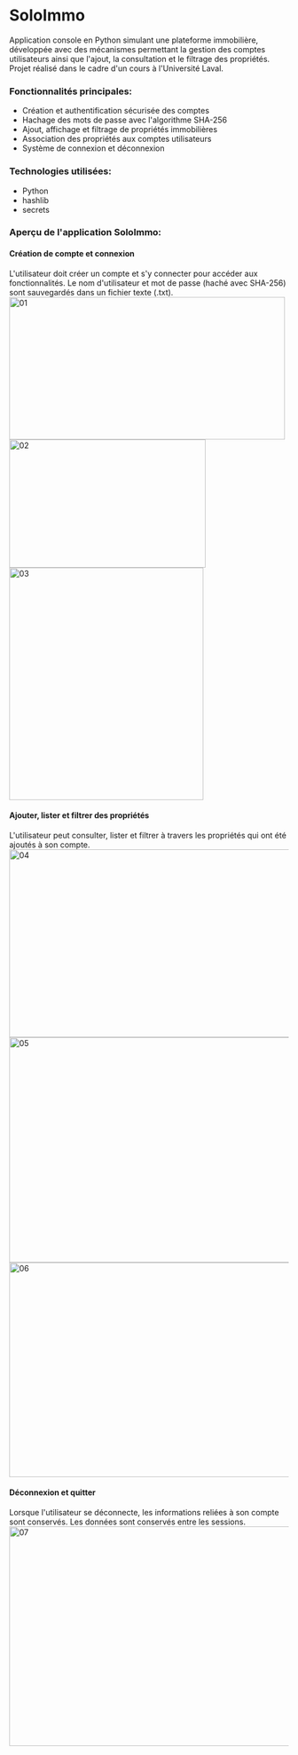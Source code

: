# SoloImmo 
Application console en Python simulant une plateforme immobilière, développée avec des mécanismes permettant la gestion des comptes utilisateurs ainsi que l'ajout, la consultation et le filtrage des propriétés. Projet réalisé dans le cadre d'un cours à l'Université Laval.

### Fonctionnalités principales:
- Création et authentification sécurisée des comptes
- Hachage des mots de passe avec l'algorithme SHA-256
- Ajout, affichage et filtrage de propriétés immobilières
- Association des propriétés aux comptes utilisateurs
- Système de connexion et déconnexion

### Technologies utilisées:
- Python
- hashlib
- secrets

### Aperçu de l'application SoloImmo:
#### Création de compte et connexion
L'utilisateur doit créer un compte et s'y connecter pour accéder aux fonctionnalités. Le nom d'utilisateur et mot de passe (haché avec SHA-256) sont sauvegardés dans un fichier texte (.txt).
<img width="497" height="257" alt="01" src="https://github.com/user-attachments/assets/f9a92f18-86aa-462d-9b89-dfe463395aa3" />
<img width="354" height="231" alt="02" src="https://github.com/user-attachments/assets/1f983f34-1c56-4dff-9166-bd1deb6058f5" />
<img width="350" height="419" alt="03" src="https://github.com/user-attachments/assets/4d3ad5dd-4e71-428d-88fd-ae98a835a575" />

#### Ajouter, lister et filtrer des propriétés
L'utilisateur peut consulter, lister et filtrer à travers les propriétés qui ont été ajoutés à son compte.
<img width="735" height="339" alt="04" src="https://github.com/user-attachments/assets/396155c4-07f4-4bf6-8da9-e2755274f5f6" />
<img width="712" height="406" alt="05" src="https://github.com/user-attachments/assets/f40023ad-e5af-45bc-8a0b-9d20abba1b37" />
<img width="657" height="387" alt="06" src="https://github.com/user-attachments/assets/e0ad3d71-e182-4510-9902-bf29177f7d50" />


#### Déconnexion et quitter
Lorsque l'utilisateur se déconnecte, les informations reliées à son compte sont conservés. Les données sont conservés entre les sessions.
<img width="609" height="396" alt="07" src="https://github.com/user-attachments/assets/1868ce1b-9f8a-47d2-b93a-1efd7a97156c" />
